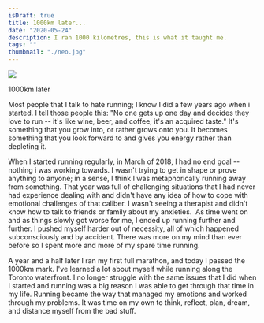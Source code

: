 ```yaml
---
isDraft: true
title: 1000km later...
date: "2020-05-24"
description: I ran 1000 kilometres, this is what it taught me.
tags: ""
thumbnail: "./neo.jpg"
---
```


<div class="image-wrapper">
  <img src="/static/286de61a4a2998a79897ad3171cc8d52/90537/neo.jpg"/>
</div>

1000km later

Most people that I talk to hate running; I know I did a few years ago when i started. I tell those people this: "No one gets up one day and decides they love to run -- it's like wine, beer, and coffee; it's an acquired taste." It's something that you grow into, or rather grows onto you. It becomes something that you look forward to and gives you energy rather than depleting it.

When I started running regularly, in March of 2018, I had no end goal -- nothing i was working towards. I wasn't trying to get in shape or prove anything to anyone; in a sense, I think I was metaphorically running away from something. That year was full of challenging situations that I had never had experience dealing with and didn't have any idea of how to cope with emotional challenges of that caliber. I wasn't seeing a therapist and didn't know how to talk to friends or family about my anxieties. 
 As time went on and as things slowly got worse for me, I ended up running further and further. I pushed myself harder out of necessity, all of which happened subconsciously and by accident. There was more on my mind than ever before so I spent more and more of my spare time running.

A year and a half later I ran my first full marathon, and today I passed the 1000km mark. I've learned a lot about myself while running along the Toronto waterfront. I no longer struggle with the same issues that I did when I started and running was a big reason I was able to get through that time in my life. Running became the way that managed my emotions and worked through my problems. It was time on my own to think, reflect, plan, dream, and distance myself from the bad stuff.
